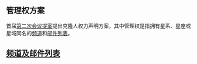 管理权方案
---
首届[第二次会议提案](https://github.com/volunteerathome/vATh/blob/Develop/%E9%A1%B9%E7%9B%AE%E7%9B%AE%E5%BD%95/%E4%BC%81%E4%B8%9A%E5%B9%B3%E5%8F%B0/%E4%B8%96%E7%BA%AA%E5%A4%A9%E6%88%90/%E6%98%9F%E6%88%98%E5%89%8D%E5%A4%9C/eve%E6%98%9F%E9%99%85%E8%AE%AE%E4%BC%9A/%E6%8F%90%E6%A1%88/2016/%E7%AC%AC%E4%BA%8C%E6%AC%A1%E4%BC%9A%E8%AE%AE%E6%8F%90%E6%A1%88.md)提出克隆人权力声明方案，其中管理权是指拥有星系、星座或星域同名的[频道](http://evewiki.tiancity.com/index.php?title=%E8%81%8A%E5%A4%A9%E7%B3%BB%E7%BB%9F)和[邮件列表](http://evewiki.tiancity.com/index.php?title=%E9%82%AE%E4%BB%B6%E5%88%97%E8%A1%A8)。

[频道及邮件列表](https://github.com/volunteerathome/vATh/blob/Develop/%E9%A1%B9%E7%9B%AE%E7%9B%AE%E5%BD%95/%E4%BC%81%E4%B8%9A%E5%B9%B3%E5%8F%B0/%E4%B8%96%E7%BA%AA%E5%A4%A9%E6%88%90/%E6%98%9F%E6%88%98%E5%89%8D%E5%A4%9C/eve%E6%98%9F%E9%99%85%E8%AE%AE%E4%BC%9A/%E6%8F%90%E6%A1%88/2016/%E9%A2%91%E9%81%93%E5%8F%8A%E9%82%AE%E4%BB%B6%E5%88%97%E8%A1%A8.md)
---
